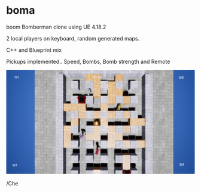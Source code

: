 # boma
boom
Bomberman clone using UE 4.18.2

2 local players on keyboard, random generated maps.

C++ and Blueprint mix

Pickups implemented..
Speed, Bombs, Bomb strength and Remote


![screenshot](Originals/shot.png)

/Che
